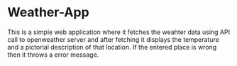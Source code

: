 # Weather-App
This is a simple web application where it fetches the weahter data using API call to openweather server and after fetching it displays the temperature and a pictorial description
of that location. If the entered place is wrong then it throws a error message.
